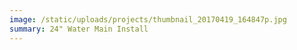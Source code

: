 ```yaml
---
image: /static/uploads/projects/thumbnail_20170419_164847p.jpg
summary: 24" Water Main Install
---
```

